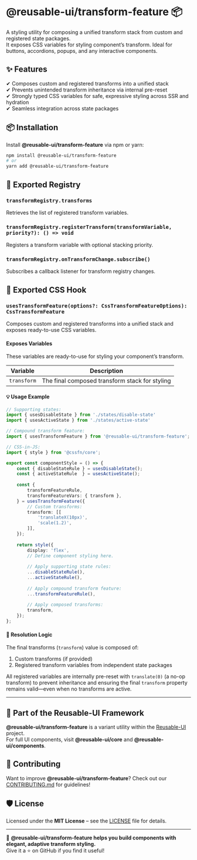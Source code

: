# @reusable-ui/transform-feature 📦  

A styling utility for composing a unified transform stack from custom and registered state packages.  
It exposes CSS variables for styling component’s transform.
Ideal for buttons, accordions, popups, and any interactive components.

## ✨ Features
✔ Composes custom and registered transforms into a unified stack  
✔ Prevents unintended transform inheritance via internal pre-reset  
✔ Strongly typed CSS variables for safe, expressive styling across SSR and hydration  
✔ Seamless integration across state packages  

## 📦 Installation
Install **@reusable-ui/transform-feature** via npm or yarn:

```sh
npm install @reusable-ui/transform-feature
# or
yarn add @reusable-ui/transform-feature
```

## 🧩 Exported Registry

### `transformRegistry.transforms`

Retrieves the list of registered transform variables.

### `transformRegistry.registerTransform(transformVariable, priority?): () => void`

Registers a transform variable with optional stacking priority.

### `transformRegistry.onTransformChange.subscribe()`

Subscribes a callback listener for transform registry changes.

## 🧩 Exported CSS Hook

### `usesTransformFeature(options?: CssTransformFeatureOptions): CssTransformFeature`

Composes custom and registered transforms into a unified stack and exposes ready-to-use CSS variables.

#### Exposes Variables

These variables are ready-to-use for styling your component’s transform.

| Variable    | Description                                    |
|-------------|------------------------------------------------|
| `transform` | The final composed transform stack for styling |

#### 💡 Usage Example

```ts
// Supporting states:
import { usesDisableState } from './states/disable-state'
import { usesActiveState } from './states/active-state'

// Compound transform feature:
import { usesTransformFeature } from '@reusable-ui/transform-feature';

// CSS-in-JS:
import { style } from '@cssfn/core';

export const componentStyle = () => {
    const { disableStateRule } = usesDisableState();
    const { activeStateRule  } = usesActiveState();
    
    const {
        transformFeatureRule,
        transformFeatureVars: { transform },
    } = usesTransformFeature({
        // Custom transforms:
        transform: [[
            'translateX(10px)',
            'scale(1.2)',
        ]],
    });
    
    return style({
        display: 'flex',
        // Define component styling here.
        
        // Apply supporting state rules:
        ...disableStateRule(),
        ...activeStateRule(),
        
        // Apply compound transform feature:
        ...transformFeatureRule(),
        
        // Apply composed transforms:
        transform,
    });
};
```

#### 🧠 Resolution Logic

The final transforms (`transform`) value is composed of:

1. Custom transforms (if provided)
2. Registered transform variables from independent state packages

All registered variables are internally pre-reset with `translate(0)` (a no-op transform) to prevent inheritance and ensuring the final `transform` property remains valid—even when no transforms are active.

---

## 📖 Part of the Reusable-UI Framework  
**@reusable-ui/transform-feature** is a variant utility within the [Reusable-UI](https://github.com/reusable-ui/reusable-ui-monorepo) project.  
For full UI components, visit **@reusable-ui/core** and **@reusable-ui/components**.

## 🤝 Contributing  
Want to improve **@reusable-ui/transform-feature**? Check out our [CONTRIBUTING.md](./CONTRIBUTING.md) for guidelines!  

## 🛡️ License  
Licensed under the **MIT License** – see the [LICENSE](./LICENSE) file for details.  

---

🚀 **@reusable-ui/transform-feature helps you build components with elegant, adaptive transform styling.**  
Give it a ⭐ on GitHub if you find it useful!  
